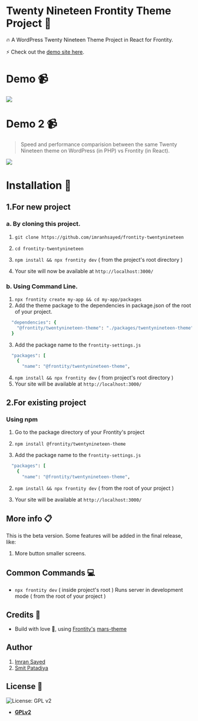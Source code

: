 # Twenty Nineteen Frontity Theme Project :art:

:fire: A WordPress Twenty Nineteen Theme Project in React for Frontity.

:zap: Check out the [demo site here](https://twentynineteen.frontity.org/).

# Demo :video_camera:

![](demo.gif)

# Demo 2 :video_camera:

> Speed and performance comparision between the same Twenty Nineteen theme on WordPress (in PHP) vs Frontity (in React).

![](demo-compare.gif)

# Installation :wrench:

## 1.For new project

### a. By cloning this project.

1. `git clone https://github.com/imranhsayed/frontity-twentynineteen`
2. `cd frontity-twentynineteen`
3. `npm install && npx frontity dev` ( from the project's root directory )
 
4. Your site will now be available at `http://localhost:3000/`

### b. Using Command Line.

1. `npx frontity create my-app && cd my-app/packages`
2. Add the theme package to the dependencies in package.json of the root of your project.
```ruby
  "dependencies": {
    "@frontity/twentynineteen-theme": "./packages/twentynineteen-theme"
  }
```
3. Add the package name to the `frontity-settings.js`
```ruby
  "packages": [
    {
      "name": "@frontity/twentynineteen-theme",
```
4. `npm install && npx frontity dev` ( from project's root directory )
5. Your site will be available at `http://localhost:3000/`

## 2.For existing project

### Using npm
1. Go to the package directory of your Frontity's project
2. `npm install @frontity/twentynineteen-theme`

3. Add the package name to the `frontity-settings.js`
```ruby
  "packages": [
    {
      "name": "@frontity/twentynineteen-theme",
```
2. `npm install && npx frontity dev` ( from the root of your project )

3. Your site will be available at `http://localhost:3000/`

## More info :clipboard:

This is the beta version. Some features will be added in the final release, like:

1. More button smaller screens.

## Common Commands :computer:

- `npx frontity dev` ( inside project's root ) Runs server in development mode ( from the root of your project )

## Credits :white_flower:

- Build with love :blue_heart:, using [Frontity's](https://frontity.org) [mars-theme](https://www.npmjs.com/package/@frontity/mars-theme)

## Author

1. [Imran Sayed](https://twitter.com/imranhsayed)
2. [Smit Patadiya](https://twitter.com/smit_patadiya)

## License :scroll:

![License: GPL v2](https://img.shields.io/badge/License-GPL%20v2-blue.svg)

- **[GPLv2](https://www.gnu.org/licenses/old-licenses/gpl-2.0.en.html)**
